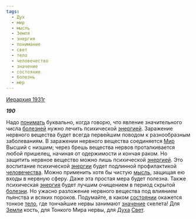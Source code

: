 ```yaml
---
tags:
  - Дух
  - мир
  - мысль
  - Земля
  - энергия
  - понимание
  - свет
  - тело
  - человечество
  - значение
  - состояние
  - болезнь
  - мер
---
```

[Иерархия 1931г](https://127.0.0.1:4002/agni/1931)

___190___

Надо [понимать](../../../tags/#понимание) буквально, когда говорю, что явление значительного числа [болезней](../../../tags/#болезнь) нужно лечить психической [энергией](../../../tags/#[энергия](../../../tags/#энергия)). Заражение нервного вещества будет всегда первейшим поводом к разнообразным заболеваниям. В заражении нервного вещества соединяется [Мир](../../../tags/#мир) Высший с низшим; через брешь вещества нервов проталкивается любой пришелец, начиная от одержимости и кончая раком. Но защитить нервное вещество можно лишь психической [энергией](../../../tags/#[энергия](../../../tags/#энергия)). Это воспитание психической [энергии](../../../tags/#[энергия](../../../tags/#энергия)) будет подлинной профилактикой [человечества](../../../tags/#человечество). Можно применить хотя бы чистую [мысль](../../../tags/#мысль), защищая ею входы в нервную сферу. Даже эта простая мера будет полезна. Также психическая [энергия](../../../tags/#энергия) будет лучшим очищением в период скрытой [болезни](../../../tags/#болезнь). Но ужасно разложение нервного вещества под влиянием пьянства и всяких пороков. Подумайте, в каком [состоянии](../../../tags/#состояние) окажется тонкое [тело](../../../tags/#тело), где тончайшие нервы занимают [значение](../../../tags/#значение) скелета! Для [Земли](../../../tags/#Земля) кость, для Тонкого Мира нервы, для [Духа](../../../tags/#Дух) [Свет](../../../tags/#свет).   

